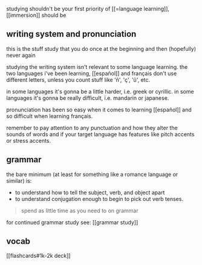 studying shouldn't be your first priority of [[=language learning]], [[immersion]] should be

## writing system and pronunciation

this is the stuff study that you do once at the beginning and then (hopefully) never again

studying the writing system isn't relevant to some language learning. the two languages i've been learning, [[español]] and français don't use different letters, unless you count stuff like 'ñ', 'ç', 'û', etc.

in some languages it's gonna be a little harder, i.e. greek or cyrillic. in some languages it's gonna be really difficult, i.e. mandarin or japanese.

pronunciation has been so easy when it comes to learning [[español]] and so difficult when learning français.

remember to pay attention to any punctuation and how they alter the sounds of words and if your target language has features like pitch accents or stress accents.

## grammar

the bare minimum (at least for something like a romance language or similar) is:

- to understand how to tell the subject, verb, and object apart
- to understand conjugation enough to begin to pick out verb tenses.

> spend as little time as you need to on grammar

for continued grammar study see: [[grammar study]]

## vocab

[[flashcards#1k-2k deck]]
